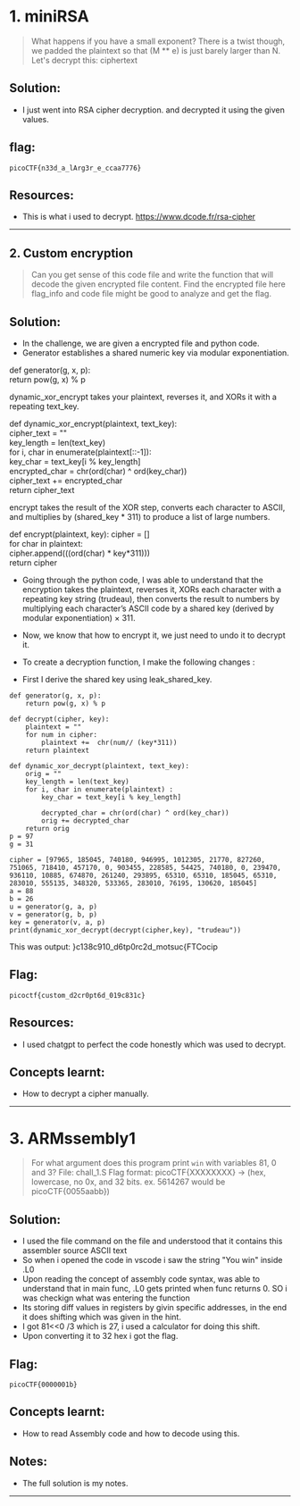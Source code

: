 # 1. miniRSA
> What happens if you have a small exponent? There is a twist though, we padded the plaintext so that (M ** e) is just barely larger than N. Let's decrypt this: ciphertext

## Solution: 
- I just went into RSA cipher decryption. and decrypted it using the given values.

## flag: 
```
picoCTF{n33d_a_lArg3r_e_ccaa7776}
```

## Resources: 
- This is what i used to decrypt. https://www.dcode.fr/rsa-cipher

***

## 2. Custom encryption
> Can you get sense of this code file and write the function that will decode the given encrypted file content.
Find the encrypted file here flag_info and code file might be good to analyze and get the flag.

## Solution:
-  In the challenge, we are given a encrypted file and python code. 
-  Generator establishes a shared numeric key via modular exponentiation.

def generator(g, x, p):  
	return pow(g, x) % p  

 dynamic_xor_encrypt takes your plaintext, reverses it, and XORs it with a repeating text_key.

def dynamic_xor_encrypt(plaintext, text_key):  
	cipher_text = ""  
	key_length = len(text_key)  
	for i, char in enumerate(plaintext[::-1]):  
		key_char = text_key[i % key_length]  
		encrypted_char = chr(ord(char) ^ ord(key_char))  
		cipher_text += encrypted_char  
	return cipher_text  

 encrypt takes the result of the XOR step, converts each character to ASCII, and multiplies by (shared_key * 311) to produce a list of large numbers.

def encrypt(plaintext, key):
	cipher = []  
	for char in plaintext:  
		cipher.append(((ord(char) * key*311)))  
	return cipher 

-  Going through the python code, I was able to understand that the encryption takes the plaintext, reverses it, XORs each character with a repeating key string (trudeau), then converts the result to numbers by multiplying each character’s ASCII code by a shared key (derived by modular exponentiation) × 311.

- Now, we know that how to encrypt it, we just need to undo it to decrypt it.
- To create a decryption function, I make the following changes :
-  First I derive the shared key using leak_shared_key.
```
def generator(g, x, p):
    return pow(g, x) % p

def decrypt(cipher, key):
    plaintext = ""
    for num in cipher:
        plaintext +=  chr(num// (key*311))
    return plaintext

def dynamic_xor_decrypt(plaintext, text_key):
    orig = ""
    key_length = len(text_key)
    for i, char in enumerate(plaintext) :
        key_char = text_key[i % key_length]
        
        decrypted_char = chr(ord(char) ^ ord(key_char))
        orig += decrypted_char
    return orig
p = 97
g = 31

cipher = [97965, 185045, 740180, 946995, 1012305, 21770, 827260, 751065, 718410, 457170, 0, 903455, 228585, 54425, 740180, 0, 239470, 936110, 10885, 674870, 261240, 293895, 65310, 65310, 185045, 65310, 283010, 555135, 348320, 533365, 283010, 76195, 130620, 185045]
a = 88
b = 26
u = generator(g, a, p)
v = generator(g, b, p)
key = generator(v, a, p)
print(dynamic_xor_decrypt(decrypt(cipher,key), "trudeau"))
```
This was output: }c138c910_d6tp0rc2d_motsuc{FTCocip

## Flag:
```
picoctf{custom_d2cr0pt6d_019c831c}
```

## Resources:
- I used chatgpt to perfect the code honestly which was used to decrypt.

## Concepts learnt:
- How to decrypt a cipher manually.

***
# 3. ARMssembly1
> For what argument does this program print `win` with variables 81, 0 and 3? File: chall_1.S Flag format: picoCTF{XXXXXXXX} -> (hex, lowercase, no 0x, and 32 bits. ex. 5614267 would be picoCTF{0055aabb})

## Solution:
- I used the file command on the file and understood that it contains this assembler source ASCII text
- So when i opened the code in vscode i saw the string "You win" inside .L0
- Upon reading the concept of assembly code syntax, was able to understand that in main func, .L0 gets printed when func returns 0. SO i was checkign what was entering the function
- Its storing diff values in registers by givin specific addresses, in the end it does shifting which was given in the hint.
- I got 81<<0 /3 which is 27, i used a calculator for doing this shift.
- Upon converting it to 32 hex i got the flag.

## Flag:
```
picoCTF{0000001b}
```

## Concepts learnt:
- How to read Assembly code and how to decode using this.

## Notes:
- The full solution is my notes.

***
